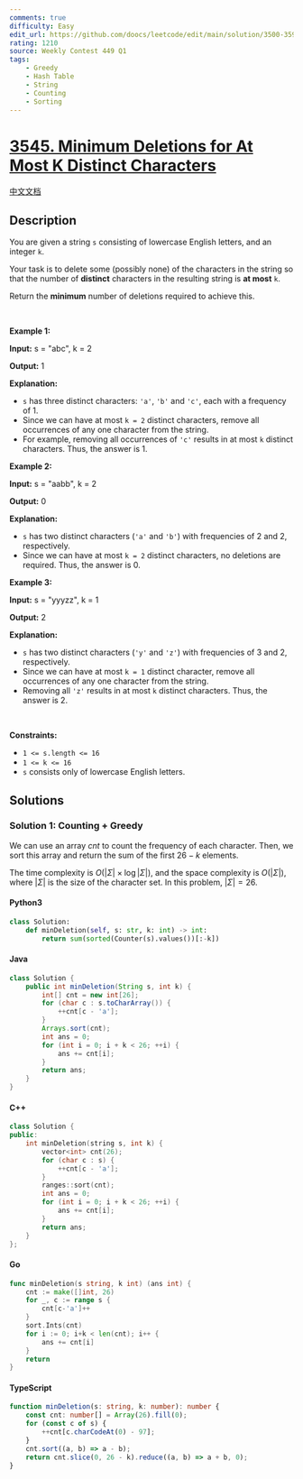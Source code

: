 ```yaml
---
comments: true
difficulty: Easy
edit_url: https://github.com/doocs/leetcode/edit/main/solution/3500-3599/3545.Minimum%20Deletions%20for%20At%20Most%20K%20Distinct%20Characters/README_EN.md
rating: 1210
source: Weekly Contest 449 Q1
tags:
    - Greedy
    - Hash Table
    - String
    - Counting
    - Sorting
---
```


<!-- problem:start -->

# [3545. Minimum Deletions for At Most K Distinct Characters](https://leetcode.com/problems/minimum-deletions-for-at-most-k-distinct-characters)

[中文文档](/solution/3500-3599/3545.Minimum%20Deletions%20for%20At%20Most%20K%20Distinct%20Characters/README.md)

## Description

<!-- description:start -->

<p>You are given a string <code>s</code> consisting of lowercase English letters, and an integer <code>k</code>.</p>

<p>Your task is to delete some (possibly none) of the characters in the string so that the number of <strong>distinct</strong> characters in the resulting string is <strong>at most</strong> <code>k</code>.</p>

<p>Return the <strong>minimum</strong> number of deletions required to achieve this.</p>

<p>&nbsp;</p>
<p><strong class="example">Example 1:</strong></p>

<div class="example-block">
<p><strong>Input:</strong> <span class="example-io">s = &quot;abc&quot;, k = 2</span></p>

<p><strong>Output:</strong> <span class="example-io">1</span></p>

<p><strong>Explanation:</strong></p>

<ul>
	<li><code>s</code> has three distinct characters: <code>&#39;a&#39;</code>, <code>&#39;b&#39;</code> and <code>&#39;c&#39;</code>, each with a frequency of 1.</li>
	<li>Since we can have at most <code>k = 2</code> distinct characters, remove all occurrences of any one character from the string.</li>
	<li>For example, removing all occurrences of <code>&#39;c&#39;</code> results in at most <code>k</code> distinct characters. Thus, the answer is 1.</li>
</ul>
</div>

<p><strong class="example">Example 2:</strong></p>

<div class="example-block">
<p><strong>Input:</strong> <span class="example-io">s = &quot;aabb&quot;, k = 2</span></p>

<p><strong>Output:</strong> <span class="example-io">0</span></p>

<p><strong>Explanation:</strong></p>

<ul>
	<li><code>s</code> has two distinct characters (<code>&#39;a&#39;</code> and <code>&#39;b&#39;</code>) with frequencies of 2 and 2, respectively.</li>
	<li>Since we can have at most <code>k = 2</code> distinct characters, no deletions are required. Thus, the answer is 0.</li>
</ul>
</div>

<p><strong class="example">Example 3:</strong></p>

<div class="example-block">
<p><strong>Input:</strong> <span class="example-io">s = &quot;yyyzz&quot;, k = 1</span></p>

<p><strong>Output:</strong> <span class="example-io">2</span></p>

<p><strong>Explanation:</strong></p>

<ul>
	<li><code>s</code> has two distinct characters (<code>&#39;y&#39;</code> and <code>&#39;z&#39;</code>) with frequencies of 3 and 2, respectively.</li>
	<li>Since we can have at most <code>k = 1</code> distinct character, remove all occurrences of any one character from the string.</li>
	<li>Removing all <code>&#39;z&#39;</code> results in at most <code>k</code> distinct characters. Thus, the answer is 2.</li>
</ul>
</div>

<p>&nbsp;</p>
<p><strong>Constraints:</strong></p>

<ul>
	<li><code>1 &lt;= s.length &lt;= 16</code></li>
	<li><code>1 &lt;= k &lt;= 16</code></li>
	<li><code>s</code> consists only of lowercase English letters.</li>
</ul>

<p> </p>

<!-- description:end -->

## Solutions

<!-- solution:start -->

### Solution 1: Counting + Greedy

We can use an array $\textit{cnt}$ to count the frequency of each character. Then, we sort this array and return the sum of the first $26 - k$ elements.

The time complexity is $O(|\Sigma| \times \log |\Sigma|)$, and the space complexity is $O(|\Sigma|)$, where $|\Sigma|$ is the size of the character set. In this problem, $|\Sigma| = 26$.

<!-- tabs:start -->

#### Python3

```python
class Solution:
    def minDeletion(self, s: str, k: int) -> int:
        return sum(sorted(Counter(s).values())[:-k])
```

#### Java

```java
class Solution {
    public int minDeletion(String s, int k) {
        int[] cnt = new int[26];
        for (char c : s.toCharArray()) {
            ++cnt[c - 'a'];
        }
        Arrays.sort(cnt);
        int ans = 0;
        for (int i = 0; i + k < 26; ++i) {
            ans += cnt[i];
        }
        return ans;
    }
}
```

#### C++

```cpp
class Solution {
public:
    int minDeletion(string s, int k) {
        vector<int> cnt(26);
        for (char c : s) {
            ++cnt[c - 'a'];
        }
        ranges::sort(cnt);
        int ans = 0;
        for (int i = 0; i + k < 26; ++i) {
            ans += cnt[i];
        }
        return ans;
    }
};
```

#### Go

```go
func minDeletion(s string, k int) (ans int) {
	cnt := make([]int, 26)
	for _, c := range s {
		cnt[c-'a']++
	}
	sort.Ints(cnt)
	for i := 0; i+k < len(cnt); i++ {
		ans += cnt[i]
	}
	return
}
```

#### TypeScript

```ts
function minDeletion(s: string, k: number): number {
    const cnt: number[] = Array(26).fill(0);
    for (const c of s) {
        ++cnt[c.charCodeAt(0) - 97];
    }
    cnt.sort((a, b) => a - b);
    return cnt.slice(0, 26 - k).reduce((a, b) => a + b, 0);
}
```

<!-- tabs:end -->

<!-- solution:end -->

<!-- problem:end -->
